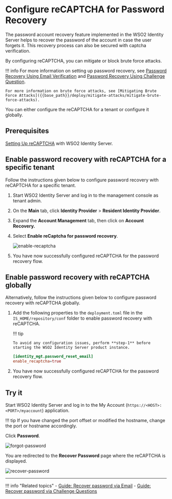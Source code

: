 # Configure reCAPTCHA for Password Recovery

The password account recovery feature implemented in the WSO2 Identity Server helps to recover the password of the account in case the user forgets it. This recovery process can also be secured with captcha verification.

By configuring reCAPTCHA, you can mitigate or block brute force attacks.

!!! info 
    For more information on setting up password recovery, see [Password Recovery Using Email Verification]({{base_path}}/guides/password-mgt/recover-password) and [Password Recovery Using Challenge Question]({{base_path}}/guides/password-mgt/challenge-question).

    For more information on brute force attacks, see [Mitigating Brute Force Attacks]({{base_path}}/deploy/mitigate-attacks/mitigate-brute-force-attacks).

You can either configure the reCAPTCHA for a tenant or configure it globally. 

## Prerequisites

[Setting Up reCAPTCHA]({{base_path}}/deploy/configure-recaptcha.md) with WSO2 Identity Server.

## Enable password recovery with reCAPTCHA for a specific tenant

Follow the instructions given below to configure password recovery with reCAPTCHA for a specific tenant.

1. Start WSO2 Identity Server and log in to the management console as tenant admin.

2. On the **Main** tab, click **Identity Provider** > **Resident Identity Provider**.
    
3.  Expand the **Account Management** tab, then click on
    **Account Recovery.**

4.  Select **Enable reCaptcha for password recovery**.

    ![enable-recaptcha]({{base_path}}/assets/img/guides/enable-recaptcha.png) 

5.  You have now successfully configured reCAPTCHA for the password
    recovery flow. 



## Enable password recovery with reCAPTCHA globally

Alternatively, follow the instructions given below to configure password recovery with reCAPTCHA globally.  

1.  Add the following properties to the `deployment.toml` file in the `IS_HOME/repository/conf` folder to enable password recovery with reCAPTCHA.

    !!! tip
    
        To avoid any configuration issues, perform **step-1** before starting the WSO2 Identity Server product instance.
    
    ``` toml    
    [identity_mgt.password_reset_email] 
    enable_recaptcha=true
    ```

2.  You have now successfully configured reCAPTCHA for the password recovery flow.
## Try it

Start WSO2 Identity Server and log in to the My Account (`https://<HOST>:<PORT>/myaccount`) application.

!!! tip
    If you have changed the port offset or modified the hostname, change the port or hostname accordingly.

Click **Password**.
    
![forgot-password]({{base_path}}/assets/img/guides/forgotten-password-option.png)

You are redirected to the **Recover Password** page where the reCAPTCHA is displayed.

![recover-password]({{base_path}}/assets/img/guides/recover-password-with-recaptcha.png)

---

!!! info "Related topics"
    - [Guide: Recover password via Email]({{base_path}}/guides/password-mgt/recover-password)
    - [Guide: Recover password via Challenge Questions]({{base_path}}/guides/password-mgt/challenge-question)
